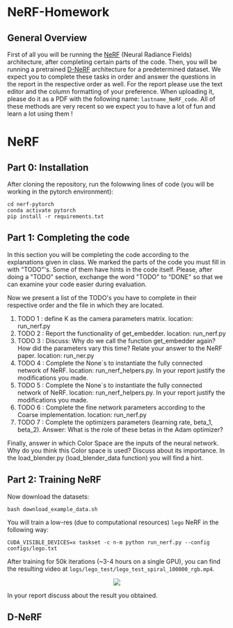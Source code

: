 # NeRF-Homework
## General Overview
First of all you will be running the [NeRF](https://arxiv.org/pdf/2003.08934.pdf) (Neural Radiance Fields) architecture, after completing certain parts of the code. Then, you will be running a pretrained [D-NeRF](https://arxiv.org/pdf/2008.02268.pdf) architecture for a predetermined dataset. We expect you to complete these tasks in order and answer the questions in the report in the respective order as well. For the report please use the text editor and the column formatting of your preference. When uploading it, please do it as a PDF with the following name: `lastname_NeRF_code`. All of these methods are very recent so we expect you to have a lot of fun and learn a lot using them ! 
# NeRF
## Part 0: Installation
After cloning the repository, run the folowwing lines of code (you will be working in the pytorch environment): 
```
cd nerf-pytorch
conda activate pytorch
pip install -r requirements.txt
```
## Part 1: Completing the code
In this section you will be completing the code according to the explanations given in class. We marked the parts of the code you must fill in with "TODO"'s. Some of them have hints in the code itself. Please, after doing a "TODO" section, exchange the word "TODO" to "DONE" so that we can examine your code easier during evaluation. 

Now we present a list of the TODO's you have to complete in their respective order and the file in which they are located.

1. TODO 1 : define K as the camera parameters matrix. location: run_nerf.py 
2. TODO 2 : Report the functionality of get_embedder. location: run_nerf.py
3. TODO 3 : Discuss: Why do we call the function get_embedder again? How did the parameters vary this time? Relate your answer to the NeRF paper. location: run_ner.py
4. TODO 4 : Complete the None´s to instantiate the fully connected network of NeRF. location: run_nerf_helpers.py. In your report justify the modifications you made.
5. TODO 5 : Complete the None´s to instantiate the fully connected network of NeRF. location: run_nerf_helpers.py. In your report justify the modifications you made.
6. TODO 6 : Complete the fine network parameters according to the Coarse implementation. location: run_nerf.py
7. TODO 7 : Complete the optimizers parameters (learning rate, beta_1, beta_2). Answer: What is the role of these betas in the Adam optimizer?

Finally, answer in which Color Space are the inputs of the neural network. Why do you think this Color space is used? Discuss about its importance. In the load_blender.py (load_blender_data function) you will find a hint.

## Part 2: Training NeRF
Now download the datasets:
```
bash download_example_data.sh
```

You will train a low-res (due to computational resources) `lego` NeRF in the following way:
```
CUDA_VISIBLE_DEVICES=x taskset -c n-m python run_nerf.py --config configs/lego.txt
```
After training for 50k iterations (~3-4 hours on a single GPU), you can find the resulting video at `logs/lego_test/lego_test_spiral_100000_rgb.mp4`.

<p align="center">
  <img src=![](https://user-images.githubusercontent.com/7057863/78473103-9353b300-7770-11ea-98ed-6ba2d877b62c.gif) />
</p>

In your report discuss about the result you obtained.

## D-NeRF

